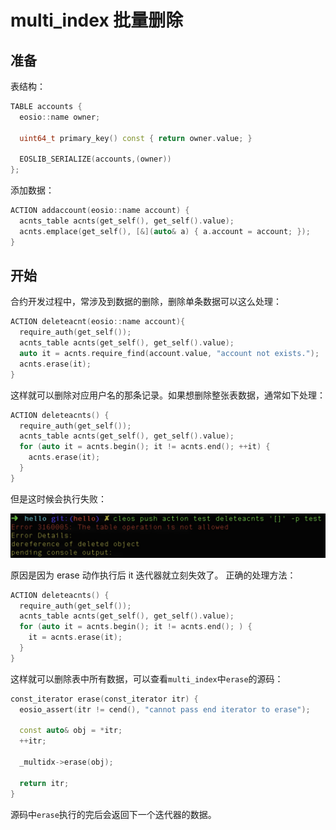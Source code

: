 # multi_index 批量删除

## 准备

表结构：

```c++
TABLE accounts {
  eosio::name owner;

  uint64_t primary_key() const { return owner.value; }

  EOSLIB_SERIALIZE(accounts,(owner))
};
```

添加数据：

```c++
ACTION addaccount(eosio::name account) {
  acnts_table acnts(get_self(), get_self().value);
  acnts.emplace(get_self(), [&](auto& a) { a.account = account; });
}
```

## 开始

合约开发过程中，常涉及到数据的删除，删除单条数据可以这么处理：

```c++
ACTION deleteacnt(eosio::name account){
  require_auth(get_self());
  acnts_table acnts(get_self(), get_self().value);
  auto it = acnts.require_find(account.value, "account not exists.");
  acnts.erase(it);
}
```

这样就可以删除对应用户名的那条记录。如果想删除整张表数据，通常如下处理：

```c++
ACTION deleteacnts() {
  require_auth(get_self());
  acnts_table acnts(get_self(), get_self().value);
  for (auto it = acnts.begin(); it != acnts.end(); ++it) {
    acnts.erase(it);
  }
}
```

但是这时候会执行失败：

![image](../smart-contract/eosio-smart-contract-multi_index-erase.png)

原因是因为 erase 动作执行后 it 迭代器就立刻失效了。
正确的处理方法：

```c++
ACTION deleteacnts() {
  require_auth(get_self());
  acnts_table acnts(get_self(), get_self().value);
  for (auto it = acnts.begin(); it != acnts.end(); ) {
    it = acnts.erase(it);
  }
}
```

这样就可以删除表中所有数据，可以查看`multi_index`中`erase`的源码：

```c++
const_iterator erase(const_iterator itr) {
  eosio_assert(itr != cend(), "cannot pass end iterator to erase");

  const auto& obj = *itr;
  ++itr;

  _multidx->erase(obj);

  return itr;
}
```

源码中`erase`执行的完后会返回下一个迭代器的数据。
